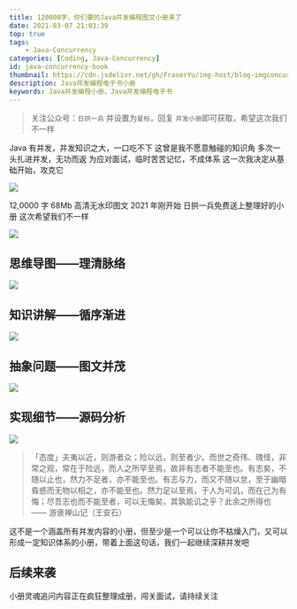 ```yaml
---
title: 120000字，你们要的Java并发编程图文小册来了
date: 2021-03-07 21:03:39
top: true
tags:
    - Java-Concurrency
categories: [Coding, Java-Concurrency]
id: java-concurrency-book
thumbnail: https://cdn.jsdelivr.net/gh/FraserYu/img-host/blog-imgconcurrency.png
description: Java并发编程电子书小册
keywords: Java并发编程小册，Java并发编程电子书
---
```


> 关注公众号：`日拱一兵`  并设置为`星标`，回复  `并发小册`即可获取，希望这次我们不一样

Java 有并发，并发知识之大，一口吃不下
这曾是我不愿意触碰的知识角
多次一头扎进并发，无功而返
为应对面试，临时苦苦记忆，不成体系
这一次我决定从基础开始，攻克它

![](https://cdn.jsdelivr.net/gh/FraserYu/img-host@master/blog-img20210307211214.png)

12,0000 字
68Mb 高清无水印图文
2021 年刚开始
日拱一兵免费送上整理好的小册
这次希望我们不一样

![](https://cdn.jsdelivr.net/gh/FraserYu/img-host@master/blog-img图怪兽_d89980b9e99d7e9e7b42969b29ddd046_71564.jpg)

## 思维导图——理清脉络
![](https://cdn.jsdelivr.net/gh/FraserYu/img-host@master/blog-img20210307211610.png)

## 知识讲解——循序渐进
![](https://cdn.jsdelivr.net/gh/FraserYu/img-host@master/blog-img20210307211633.png)

## 抽象问题——图文并茂
![](https://cdn.jsdelivr.net/gh/FraserYu/img-host@master/blog-img20210307211655.png)

## 实现细节——源码分析

![](https://cdn.jsdelivr.net/gh/FraserYu/img-host@master/blog-img20210307211717.png)

> 「态度」夫夷以近，则游者众；险以远，则至者少。而世之奇伟、瑰怪，非常之观，常在于险远，而人之所罕至焉，故非有志者不能至也。有志矣，不随以止也，然力不足者，亦不能至也。有志与力，而又不随以怠，至于幽暗昏惑而无物以相之，亦不能至也。然力足以至焉，于人为可讥，而在己为有悔；尽吾志也而不能至者，可以无悔矣，其孰能讥之乎？此余之所得也 —— 游褒禅山记（王安石）

这不是一个涵盖所有并发内容的小册，但至少是一个可以让你不枯燥入门，又可以形成一定知识体系的小册，带着上面这句话，我们一起继续深耕并发吧

## 后续来袭
小册灵魂追问内容正在疯狂整理成册，闯关面试，请持续关注